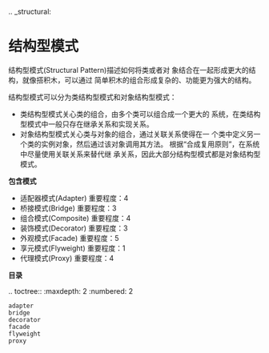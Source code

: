 .. _structural:

结构型模式
====================

结构型模式(Structural Pattern)描述如何将类或者对
象结合在一起形成更大的结构，就像搭积木，可以通过
简单积木的组合形成复杂的、功能更为强大的结构。

结构型模式可以分为类结构型模式和对象结构型模式：

- 类结构型模式关心类的组合，由多个类可以组合成一个更大的
系统，在类结构型模式中一般只存在继承关系和实现关系。
- 对象结构型模式关心类与对象的组合，通过关联关系使得在一
个类中定义另一个类的实例对象，然后通过该对象调用其方法。
根据“合成复用原则”，在系统中尽量使用关联关系来替代继
承关系，因此大部分结构型模式都是对象结构型模式。

**包含模式**

- 适配器模式(Adapter)
    重要程度：4
- 桥接模式(Bridge) 
    重要程度：3
- 组合模式(Composite) 
    重要程度：4
- 装饰模式(Decorator)
    重要程度：3
- 外观模式(Facade)
    重要程度：5
- 享元模式(Flyweight) 
    重要程度：1
- 代理模式(Proxy)
    重要程度：4

  
**目录**

.. toctree::
    :maxdepth: 2
    :numbered: 2
    
    adapter
    bridge
    decorator
    facade
    flyweight
    proxy
